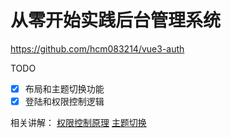 # 从零开始实践后台管理系统

https://github.com/hcm083214/vue3-auth

TODO
- [x] 布局和主题切换功能
- [x] 登陆和权限控制逻辑   

相关讲解：
[权限控制原理](https://juejin.cn/post/7205882710333931577) 
[主题切换](https://juejin.cn/post/7209147630973861947)
